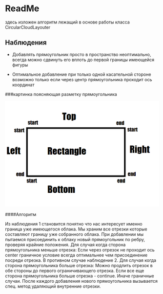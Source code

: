 # ReadMe
здесь изложен алгоритм лежащий в основе работы класса CircularCloudLayouter

## Наблюдения

* Добавлять прямоугольник просто в пространство неоптимально, всегда можно сдвинуть его вплоть до первой границы имеющейся фигуры

* Оптимальное добавление при только одной касательной стороне возможно только если через центр прямоугольника проходит ось координат


###картинка поясняющая разметку прямоугольника

![Rectangle](ReadMe.png)


####Алгоритм

Из наблюдения 1 становится понятно что нас интересует именно граница уже имеющегося облака.
Мы храним все отрезки которые составляют границу уже собранного облака. 
При добавлении мы пытаемся присоединить к облаку новый прямоугольник по ребру, проверяя крайние положения.
Для случая когда сторона прямоугольника меньше отрезка:
Если через отрезок не проходит ось center граничное условие всегда оптимальнее чем присоединение посреди отрезка.
В противном случае наблюдение 2.
Для случая когда сторона прямоугольника больше отрезка:
Можно продлить отрезок в обе стороны до первого ограничивающего отрезка.
Если все еще сторона прямоугольника больше отрезка - continue.
Иначе граничные случаи.
После каждого добавления нового прямоугольника вызывается спец. метод удаляющий внутренние отрезки.

